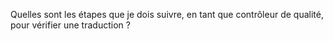 Quelles sont les étapes que je dois suivre, en tant que contrôleur de qualité, pour vérifier une traduction ?